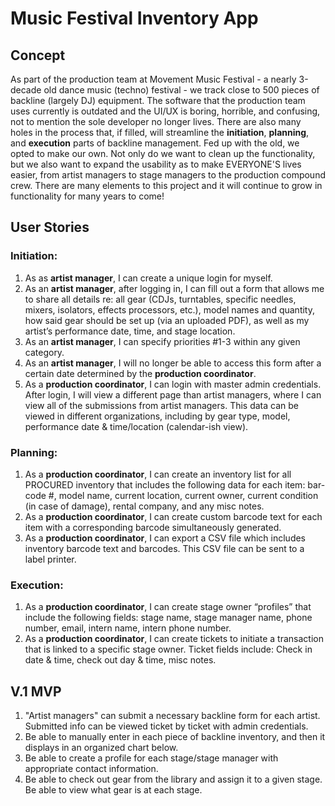 # Music Festival Inventory App

## Concept
As part of the production team at Movement Music Festival - a nearly 3-decade old dance music (techno) festival - we track close to 500 pieces of backline (largely DJ) equipment. The software that the production team uses currently is outdated and the UI/UX is boring, horrible, and confusing, not to mention the sole developer no longer lives. There are also many holes in the process that, if filled, will streamline the **initiation**, **planning**, and **execution** parts of backline management. Fed up with the old, we opted to make our own. Not only do we want to clean up the functionality, but we also want to expand the usability as to make EVERYONE'S lives easier, from artist managers to stage managers to the production compound crew. There are many elements to this project and it will continue to grow in functionality for many years to come!


## User Stories
### Initiation:
01. As as **artist manager**, I can create a unique login for myself. 
02. As an **artist manager**, after logging in, I can fill out a form that allows me to share all details re: all gear (CDJs, turntables, specific needles, mixers, isolators, effects processors, etc.), model names and quantity, how said gear should be set up (via an uploaded PDF), as well as my artist’s performance date, time, and stage location. 
03. As an **artist manager**, I can specify priorities #1-3 within any given category. 
04. As an **artist manager**, I will no longer be able to access this form after a certain date determined by the **production coordinator**.
05. As a **production coordinator**, I can login with master admin credentials. After login, I will view a different page than artist managers, where I can view all of the submissions from artist managers. This data can be viewed in different organizations, including by gear type, model, performance date & time/location (calendar-ish view).

### Planning:
01. As a **production coordinator**, I can create an inventory list for all PROCURED inventory that includes the following data for each item: bar-code #, model name, current location, current owner, current condition (in case of damage), rental company, and any misc notes.
02. As a **production coordinator**, I can create custom barcode text for each item with a corresponding barcode simultaneously generated.
03. As a **production coordinator**,  I can export a CSV file which includes inventory barcode text and barcodes. This CSV file can be sent to a label printer. 


### Execution:
01. As a **production coordinator**, I can create stage owner “profiles” that include the following fields: stage name, stage manager name, phone number, email, intern name, intern phone number.
02. As a **production coordinator**, I can create tickets to initiate a transaction that is linked to a specific stage owner. Ticket fields include: Check in date & time, check out day & time, misc notes. 


## V.1 MVP
01. "Artist managers" can submit a necessary backline form for each artist. Submitted info can be viewed ticket by ticket with admin credentials. 
02. Be able to manually enter in each piece of backline inventory, and then it displays in an organized chart below. 
03. Be able to create a profile for each stage/stage manager with appropriate contact information. 
04. Be able to check out gear from the library and assign it to a given stage. Be able to view what gear is at each stage. 
